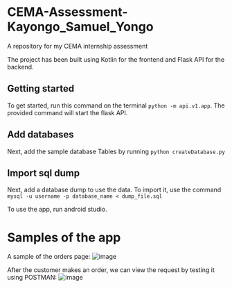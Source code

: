 # CEMA-Assessment-Kayongo_Samuel_Yongo
A repository for my CEMA internship assessment

The project has been built using Kotlin for the frontend and Flask API for the backend.

## Getting started
To get started, run this command on the terminal `python -m api.v1.app`. The provided command will
start the flask API.

## Add databases
Next, add the sample database Tables by running `python createDatabase.py`

## Import sql dump
Next, add a database dump to use the data. To import it,
use the command `mysql -u username -p database_name < dump_file.sql`

To use the app, run android studio.

# Samples of the app
A sample of the orders page:
![image](https://github.com/KayongoYongo/CEMA-Assessment-Kayongo_Samuel_Yongo/assets/111020589/6e140389-9345-4c1f-9288-67b9259f0de6)

After the customer makes an order, we can view the request by testing it using POSTMAN:
![image](https://github.com/KayongoYongo/CEMA-Assessment-Kayongo_Samuel_Yongo/assets/111020589/e4ecb7c1-eb05-4538-b2e4-43636d7ec9b2)
